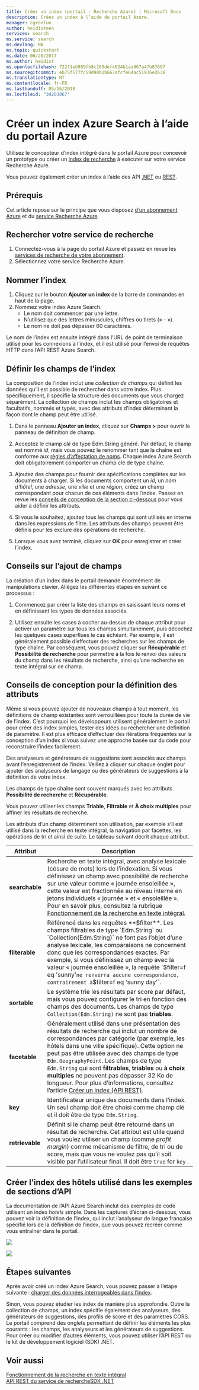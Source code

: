```yaml
---
title: Créer un index (portail - Recherche Azure) | Microsoft Docs
description: Créez un index à l’aide du portail Azure.
manager: cgronlun
author: heidisteen
services: search
ms.service: search
ms.devlang: NA
ms.topic: quickstart
ms.date: 06/20/2017
ms.author: heidist
ms.openlocfilehash: 722f1eb989fb8c160def4024b1aa967a47b87697
ms.sourcegitcommit: eb75f177fc59d90b1b667afcfe64ac51936e2638
ms.translationtype: HT
ms.contentlocale: fr-FR
ms.lasthandoff: 05/16/2018
ms.locfileid: "34203867"
---
```

# <a name="create-an-azure-search-index-using-the-azure-portal"></a>Créer un index Azure Search à l’aide du portail Azure

Utilisez le concepteur d’index intégré dans le portail Azure pour concevoir un prototype ou créer un [index de recherche](search-what-is-an-index.md) à exécuter sur votre service Recherche Azure. 

Vous pouvez également créer un index à l’aide des API [.NET](search-create-index-dotnet.md) ou [REST](search-create-index-rest-api.md).

## <a name="prerequisites"></a>Prérequis


Cet article repose sur le principe que vous disposez [d’un abonnement Azure](https://azure.microsoft.com/pricing/free-trial/?WT.mc_id=A261C142F) et du [service Recherche Azure](search-create-service-portal.md).  

## <a name="find-your-search-service"></a>Rechercher votre service de recherche
1. Connectez-vous à la page du portail Azure et passez en revue les [services de recherche de votre abonnement](https://portal.azure.com/#blade/HubsExtension/BrowseResourceBlade/resourceType/Microsoft.Search%2FsearchServices).
2. Sélectionnez votre service Recherche Azure.

## <a name="name-the-index"></a>Nommer l’index

1. Cliquez sur le bouton **Ajouter un index** de la barre de commandes en haut de la page.
2. Nommez votre index Azure Search. 
   * Le nom doit commencer par une lettre.
   * N’utilisez que des lettres minuscules, chiffres ou tirets (« - »).
   * Le nom ne doit pas dépasser 60 caractères.

  Le nom de l’index est ensuite intégré dans l’URL de point de terminaison utilisé pour les connexions à l’index, et il est utilisé pour l’envoi de requêtes HTTP dans l’API REST Azure Search.

## <a name="define-the-fields-of-your-index"></a>Définir les champs de l’index

La composition de l’index inclut une *collection de champs* qui définit les données qu’il est possible de rechercher dans votre index. Plus spécifiquement, il spécifie la structure des documents que vous chargez séparément. La collection de champs inclut les champs obligatoires et facultatifs, nommés et typés, avec des attributs d’index déterminant la façon dont le champ peut être utilisé.

1. Dans le panneau **Ajouter un index**, cliquez sur **Champs >** pour ouvrir le panneau de définition de champ. 

2. Acceptez le champ *clé* de type Edm.String généré. Par défaut, le champ est nommé *id*, mais vous pouvez le renommer tant que la chaîne est conforme aux [règles d’affectation de noms](https://docs.microsoft.com/rest/api/searchservice/Naming-rules). Chaque index Azure Search doit obligatoirement comporter un champ clé de type chaîne.

3. Ajoutez des champs pour fournir des spécifications complètes sur les documents à charger. Si les documents comportent un *id*, un *nom d’hôtel*, une *adresse*, une *ville* et une *région*, créez un champ correspondant pour chacun de ces éléments dans l’index. Passez en revue les [conseils de conception de la section ci-dessous](#design) pour vous aider à définir les attributs.

4. Si vous le souhaitez, ajoutez tous les champs qui sont utilisés en interne dans les expressions de filtre. Les attributs des champs peuvent être définis pour les exclure des opérations de recherche.

5. Lorsque vous avez terminé, cliquez sur **OK** pour enregistrer et créer l’index.

## <a name="tips-for-adding-fields"></a>Conseils sur l’ajout de champs

La création d’un index dans le portail demande énormément de manipulations clavier. Allégez les différentes étapes en suivant ce processus :

1. Commencez par créer la liste des champs en saisissant leurs noms et en définissant les types de données associés.

2. Utilisez ensuite les cases à cocher au-dessus de chaque attribut pour activer un paramètre sur tous les champs simultanément, puis décochez les quelques cases superflues le cas échéant. Par exemple, il est généralement possible d’effectuer des recherches sur les champs de type chaîne. Par conséquent, vous pouvez cliquer sur **Récupérable**  et **Possibilité de recherche** pour permettre à la fois le renvoi des valeurs du champ dans les résultats de recherche, ainsi qu’une recherche en texte intégral sur ce champ. 

<a name="design"></a>
## <a name="design-guidance-for-setting-attributes"></a>Conseils de conception pour la définition des attributs

Même si vous pouvez ajouter de nouveaux champs à tout moment, les définitions de champ existantes sont verrouillées pour toute la durée de vie de l’index. C’est pourquoi les développeurs utilisent généralement le portail pour créer des index simples, tester des idées ou rechercher une définition de paramètre. Il est plus efficace d’effectuer des itérations fréquentes sur la conception d’un index si vous suivez une approche basée sur du code pour reconstruire l’index facilement.

Des analyseurs et générateurs de suggestions sont associés aux champs avant l’enregistrement de l’index. Veillez à cliquer sur chaque onglet pour ajouter des analyseurs de langage ou des générateurs de suggestions à la définition de votre index.

Les champs de type chaîne sont souvent marqués avec les attributs **Possibilité de recherche** et **Récupérable**.

Vous pouvez utiliser les champs **Triable**, **Filtrable** et **À choix multiples** pour affiner les résultats de recherche.

Les attributs d’un champ déterminent son utilisation, par exemple s’il est utilisé dans la recherche en texte intégral, la navigation par facettes, les opérations de tri et ainsi de suite. Le tableau suivant décrit chaque attribut.

|Attribut|Description|  
|---------------|-----------------|  
|**searchable**|Recherche en texte intégral, avec analyse lexicale (césure de mots) lors de l’indexation. Si vous définissez un champ avec possibilité de recherche sur une valeur comme « journée ensoleillée », cette valeur est fractionnée au niveau interne en jetons individuels « journée » et « ensoleillée ». Pour en savoir plus, consultez la rubrique [Fonctionnement de la recherche en texte intégral](search-lucene-query-architecture.md).|  
|**filterable**|Référencé dans les requêtes **$filter**. Les champs filtrables de type `Edm.String` ou `Collection(Edm.String)` ne font pas l’objet d’une analyse lexicale, les comparaisons ne concernent donc que les correspondances exactes. Par exemple, si vous définissez un champ avec la valeur « journée ensoleillée », la requête `$filter=f eq 'sunny'` ne renverra aucune correspondance, contrairement à `$filter=f eq 'sunny day'`. |  
|**sortable**|Le système trie les résultats par score par défaut, mais vous pouvez configurer le tri en fonction des champs des documents. Les champs de type `Collection(Edm.String)` ne sont pas **triables**. |  
|**facetable**|Généralement utilisé dans une présentation des résultats de recherche qui inclut un nombre de correspondances par catégorie (par exemple, les hôtels dans une ville spécifique). Cette option ne peut pas être utilisée avec des champs de type `Edm.GeographyPoint`. Les champs de type `Edm.String` qui sont **filtrables**, **triables** ou **à choix multiples** ne peuvent pas dépasser 32 Ko de longueur. Pour plus d’informations, consultez l’article [Créer un index (API REST)](https://docs.microsoft.com/rest/api/searchservice/create-index).|  
|**key**|Identificateur unique des documents dans l’index. Un seul champ doit être choisi comme champ clé et il doit être de type `Edm.String`.|  
|**retrievable**|Définit si le champ peut être retourné dans un résultat de recherche. Cet attribut est utile quand vous voulez utiliser un champ (comme *profit margin*) comme mécanisme de filtre, de tri ou de score, mais que vous ne voulez pas qu’il soit visible par l’utilisateur final. Il doit être `true` for `key` .|  

## <a name="create-the-hotels-index-used-in-example-api-sections"></a>Créer l’index des hôtels utilisé dans les exemples de sections d’API

La documentation de l’API Azure Search inclut des exemples de code utilisant un index *hotels* simple. Dans les captures d’écran ci-dessous, vous pouvez voir la définition de l’index, qui inclut l’analyseur de langue française spécifié lors de la définition de l’index, que vous pouvez recréer comme vous entraîner dans le portail.

![](./media/search-create-index-portal/field-definitions.png)

![](./media/search-create-index-portal/set-analyzer.png)

## <a name="next-steps"></a>Étapes suivantes

Après avoir créé un index Azure Search, vous pouvez passer à l’étape suivante : [charger des données interrogeables dans l’index](search-what-is-data-import.md).

Sinon, vous pouvez étudier les index de manière plus approfondie. Outre la collection de champs, un index spécifie également des analyseurs, des générateurs de suggestions, des profils de score et des paramètres CORS. Le portail comprend des onglets permettant de définir les éléments les plus courants : les champs, les analyseurs et les générateurs de suggestions. Pour créer ou modifier d’autres éléments, vous pouvez utiliser l’API REST ou le kit de développement logiciel (SDK) .NET.

## <a name="see-also"></a>Voir aussi

 [Fonctionnement de la recherche en texte intégral](search-lucene-query-architecture.md)  
 [API REST du service de recherche](https://docs.microsoft.com/rest/api/searchservice/)[SDK .NET](https://docs.microsoft.com/dotnet/api/overview/azure/search?view=azure-dotnet)

